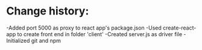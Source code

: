# Change history:
-Added port 5000 as proxy to react app's package.json
-Used create-react-app to create front end in folder 'client'
-Created server.js as driver file
-Initialized git and npm
